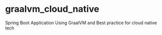 # graalvm_cloud_native
Spring Boot Application Using GraalVM and Best practice for cloud native tech 
